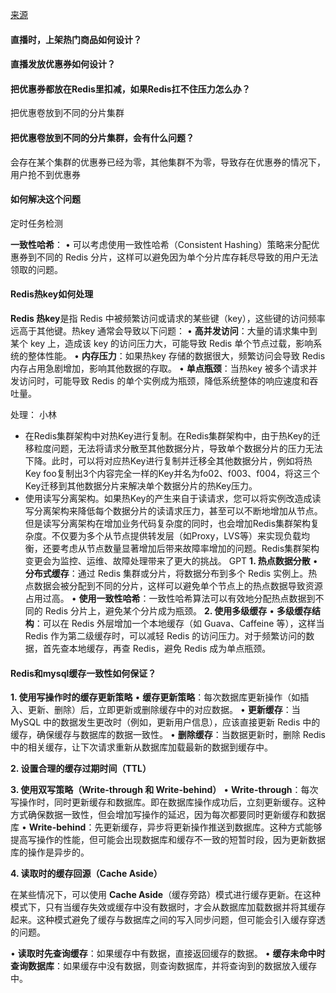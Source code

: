 [来源](https://www.nowcoder.com/feed/main/detail/cccca68cf11e4c68b35d8e3261dd9b44?sourceSSR=enterprise)

#### 直播时，上架热门商品如何设计？


#### 直播发放优惠券如何设计？


#### 把优惠券都放在Redis里扣减，如果Redis扛不住压力怎么办？

把优惠卷放到不同的分片集群
#### 把优惠卷放到不同的分片集群，会有什么问题？
会存在某个集群的优惠券已经为零，其他集群不为零，导致存在优惠券的情况下，用户抢不到优惠券

#### 如何解决这个问题
定时任务检测

**一致性哈希**：
• 可以考虑使用一致性哈希（Consistent Hashing）策略来分配优惠券到不同的 Redis 分片，这样可以避免因为单个分片库存耗尽导致的用户无法领取的问题。
#### Redis热key如何处理

**Redis 热key**是指 Redis 中被频繁访问或请求的某些键（key），这些键的访问频率远高于其他键。热key 通常会导致以下问题：
• **高并发访问**：大量的请求集中到某个 key 上，造成该 key 的访问压力大，可能导致 Redis 单个节点过载，影响系统的整体性能。
• **内存压力**：如果热key 存储的数据很大，频繁访问会导致 Redis 内存占用急剧增加，影响其他数据的存取。
• **单点瓶颈**：当热key 被多个请求并发访问时，可能导致 Redis 的单个实例成为瓶颈，降低系统整体的响应速度和吞吐量。

处理：
小林
- ﻿在Redis集群架构中对热Key进行复制。在Redis集群架构中，由于热Key的迁移粒度问题，无法将请求分散至其他数据分片，导致单个数据分片的压力无法下降。此时，可以将对应热Key进行复制并迁移全其他数据分片，例如将热Key foo复制出3个内容完全一样的Key并名为fo02、f003、f004，将这三个Key迁移到其他数据分片来解决单个数据分片的热Key压力。
- ﻿使用读写分离架构。如果热Key的产生来自于读请求，您可以将实例改造成读写分离架构来降低每个数据分片的读请求压力，甚至可以不断地增加从节点。但是读写分离架构在增加业务代码复杂度的同时，也会增加Redis集群架构复杂度。不仅要为多个从节点提供转发层（如Proxy，LVS等）来实现负载均衡，还要考虑从节点数量显著增加后带来故障率增加的问题。Redis集群架构变更会为监控、运维、故障处理带来了更大的挑战。
GPT
**1. 热点数据分散**
• **分布式缓存**：通过 Redis 集群或分片，将数据分布到多个 Redis 实例上。热点数据会被分配到不同的分片，这样可以避免单个节点上的热点数据导致资源占用过高。
• **使用一致性哈希**：一致性哈希算法可以有效地分配热点数据到不同的 Redis 分片上，避免某个分片成为瓶颈。
**2. 使用多级缓存**
• **多级缓存结构**：可以在 Redis 外层增加一个本地缓存（如 Guava、Caffeine 等），这样当 Redis 作为第二级缓存时，可以减轻 Redis 的访问压力。对于频繁访问的数据，首先查本地缓存，再查 Redis，避免 Redis 成为单点瓶颈。
#### Redis和mysql缓存一致性如何保证？

**1. 使用写操作时的缓存更新策略**
• **缓存更新策略**：每次数据库更新操作（如插入、更新、删除）后，立即更新或删除缓存中的对应数据。
• **更新缓存**：当 MySQL 中的数据发生更改时（例如，更新用户信息），应该直接更新 Redis 中的缓存，确保缓存与数据库的数据一致性。
• **删除缓存**：当数据更新时，删除 Redis 中的相关缓存，让下次请求重新从数据库加载最新的数据到缓存中。

**2. 设置合理的缓存过期时间（TTL）**

**3. 使用双写策略（Write-through 和 Write-behind）**
• **Write-through**：每次写操作时，同时更新缓存和数据库。即在数据库操作成功后，立刻更新缓存。这种方式确保数据一致性，但会增加写操作的延迟，因为每次都要同时更新缓存和数据库
• **Write-behind**：先更新缓存，异步将更新操作推送到数据库。这种方式能够提高写操作的性能，但可能会出现数据库和缓存不一致的短暂时段，因为更新数据库的操作是异步的。

**4. 读取时的缓存回源（Cache Aside）**

在某些情况下，可以使用 **Cache Aside**（缓存旁路）模式进行缓存更新。在这种模式下，只有当缓存失效或缓存中没有数据时，才会从数据库加载数据并将其缓存起来。这种模式避免了缓存与数据库之间的写入同步问题，但可能会引入缓存穿透的问题。

• **读取时先查询缓存**：如果缓存中有数据，直接返回缓存的数据。
• **缓存未命中时查询数据库**：如果缓存中没有数据，则查询数据库，并将查询到的数据放入缓存中。